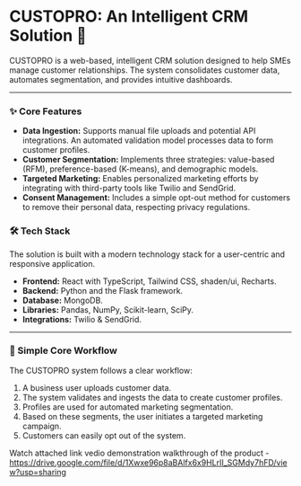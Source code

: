 # **CUSTOPRO: An Intelligent CRM Solution** 🚀

CUSTOPRO is a web-based, intelligent CRM solution designed to help SMEs manage customer relationships. The system consolidates customer data, automates segmentation, and provides intuitive dashboards.

---

### **✨ Core Features**

* **Data Ingestion:** Supports manual file uploads and potential API integrations. An automated validation model processes data to form customer profiles.
* **Customer Segmentation:** Implements three strategies: value-based (RFM), preference-based (K-means), and demographic models.
* **Targeted Marketing:** Enables personalized marketing efforts by integrating with third-party tools like Twilio and SendGrid.
* **Consent Management:** Includes a simple opt-out method for customers to remove their personal data, respecting privacy regulations.

### **🛠️ Tech Stack**

The solution is built with a modern technology stack for a user-centric and responsive application.

* **Frontend:** React with TypeScript, Tailwind CSS, shaden/ui, Recharts.
* **Backend:** Python and the Flask framework.
* **Database:** MongoDB.
* **Libraries:** Pandas, NumPy, Scikit-learn, SciPy.
* **Integrations:** Twilio & SendGrid.

---

### **🔄 Simple Core Workflow**

The CUSTOPRO system follows a clear workflow:

1.  A business user uploads customer data.
2.  The system validates and ingests the data to create customer profiles.
3.  Profiles are used for automated marketing segmentation.
4.  Based on these segments, the user initiates a targeted marketing campaign.
5.  Customers can easily opt out of the system.

Watch attached link vedio demonstration walkthrough of the product - https://drive.google.com/file/d/1Xwxe96p8aBAlfx6x9HLrII_SGMdy7hFD/view?usp=sharing
